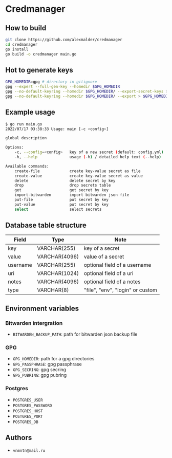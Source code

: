 # Credmanager

## How to build

```bash
git clone https://github.com/alexmalder/credmanager
cd credmanager
go install
go build -o credmanager main.go
```

## Hot to generate keys

```bash
GPG_HOMEDIR=gpg # directory in gitignore
gpg --expert --full-gen-key --homedir $GPG_HOMEDIR
gpg --no-default-keyring --homedir $GPG_HOMEDIR/ --export-secret-keys > $GPG_HOMEDIR/secring.gpg
gpg --no-default-keyring --homedir $GPG_HOMEDIR/ --export > $GPG_HOMEDIR/pubring.gpg
```

## Example usage

```bash
$ go run main.go
2022/07/17 03:38:33 Usage: main [-c <config>]

global description

Options:
    -c, --config=<config>   key of a new secret (default: config.yml)
    -h, --help              usage (-h) / detailed help text (--help)

Available commands:
    create-file             create key-value secret as file
    create-value            create key-value secret as value
    delete                  delete secret by key
    drop                    drop secrets table
    get                     get secret by key
    import-bitwarden        import bitwarden json file
    put-file                put secret by key
    put-value               put secret by key
    select                  select secrets
```

## Database table structure

| Field    | Type          | Note                             |
| -------- | ------------- | -------------------------------- |
| key      | VARCHAR(255)  | key of a secret                  | 
| value    | VARCHAR(4096) | value of a secret                | 
| username | VARCHAR(255)  | optional field of a username     |
| uri      | VARCHAR(1024) | optional field of a uri          |
| notes    | VARCHAR(4096) | optional field of a notes        |
| type     | VARCHAR(8)    | "file", "env", "login" or custom |


## Environment variables

### Bitwarden intergration

- `BITWARDEN_BACKUP_PATH`: path for bitwarden json backup file

### GPG

- `GPG_HOMEDIR`: path for a gpg directories
- `GPG_PASSPHRASE`: gpg passphrase
- `GPG_SECRING`: gpg secring
- `GPG_PUBRING`: gpg pubring

### Postgres

- `POSTGRES_USER`
- `POSTGRES_PASSWORD`
- `POSTGRES_HOST`
- `POSTGRES_PORT`
- `POSTGRES_DB`


## Authors

- `vnmntn@mail.ru`
